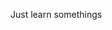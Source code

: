 Just learn somethings

<!---
cui2038cn/cui2038cn is a ✨ special ✨ repository because its `README.md` (this file) appears on your GitHub profile.
You can click the Preview link to take a look at your changes.
--->
